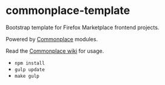 commonplace-template
====================

Bootstrap template for Firefox Marketplace frontend projects.

Powered by [Commonplace](http://github.com/mozilla/commonplace) modules.

Read the [Commonplace wiki](https://github.com/mozilla/commonplace/wiki/_pages)
for usage.

- ```npm install```
- ```gulp update```
- ```make gulp```
